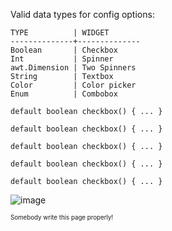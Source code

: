 Valid data types for config options:

```
TYPE          | WIDGET
--------------+--------------
Boolean       | Checkbox
Int           | Spinner
awt.Dimension | Two Spinners
String        | Textbox
Color         | Color picker
Enum          | Combobox
```


```
default boolean checkbox() { ... }
```
```
default boolean checkbox() { ... }
```
```
default boolean checkbox() { ... }
```
```
default boolean checkbox() { ... }
```
```
default boolean checkbox() { ... }
```


![image](https://user-images.githubusercontent.com/37604308/38452366-66f2be4c-3a86-11e8-9e59-40df765442df.png)


<sup><sub>Somebody write this page properly!</sub><sup>